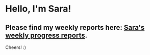 # Hello, I'm Sara!
Please find my weekly reports here: [Sara's weekly progress reports](https://github.com/Berkeley-MDes/tdf-fa23-sarazaki/blob/main/weekly-reports/weekly-reports.md).
---
Cheers! :)



